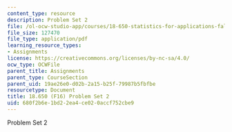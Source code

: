 ```yaml
---
content_type: resource
description: Problem Set 2
file: /ol-ocw-studio-app/courses/18-650-statistics-for-applications-fall-2016/680f2b6e1bd22ea4ce020accf752cbe9_MIT18_650F16_PSet2.pdf
file_size: 127470
file_type: application/pdf
learning_resource_types:
- Assignments
license: https://creativecommons.org/licenses/by-nc-sa/4.0/
ocw_type: OCWFile
parent_title: Assignments
parent_type: CourseSection
parent_uid: 19ae26e0-d02b-2a15-b25f-79987b5fbfbe
resourcetype: Document
title: 18.650 (F16) Problem Set 2
uid: 680f2b6e-1bd2-2ea4-ce02-0accf752cbe9
---
```

Problem Set 2
